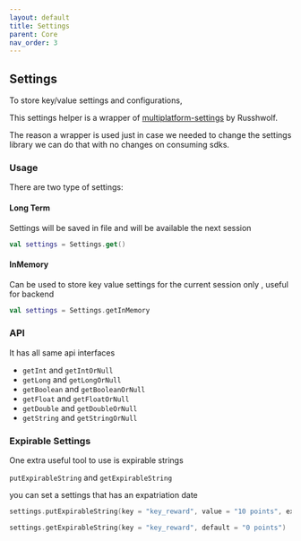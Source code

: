 ```yaml
---
layout: default
title: Settings
parent: Core
nav_order: 3
---
```


## Settings

To store key/value settings and configurations,

This settings helper is a wrapper
of [multiplatform-settings](https://github.com/russhwolf/multiplatform-settings) by Russhwolf.

The reason a wrapper is used just in case we needed to change the settings library we can do that
with no changes on consuming sdks.

### Usage 

There are two type of settings: 

#### Long Term 


Settings will be saved in file and will be available the next session

```kotlin
val settings = Settings.get()
```

#### InMemory 


Can be used to store key value settings for the current session only , useful for backend

```kotlin
val settings = Settings.getInMemory
```

### API

It has all same api interfaces

* `getInt` and `getIntOrNull`
* `getLong` and `getLongOrNull`
* `getBoolean` and `getBooleanOrNull`
* `getFloat` and `getFloatOrNull`
* `getDouble` and `getDoubleOrNull`
* `getString` and `getStringOrNull`

### Expirable Settings

One extra useful tool to use is expirable strings

`putExpirableString` and `getExpirableString`

you can set a settings that has an expatriation date

```kotlin
settings.putExpirableString(key = "key_reward", value = "10 points", exp = 1678530427)

settings.getExpirableString(key = "key_reward", default = "0 points")
```